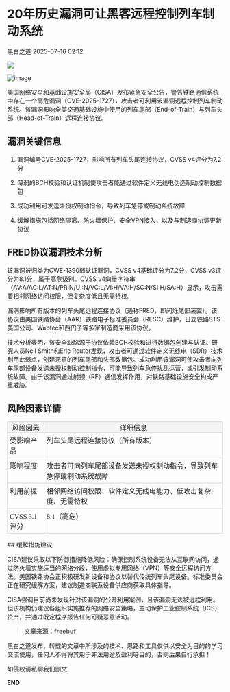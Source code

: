 #  20年历史漏洞可让黑客远程控制列车制动系统  
 黑白之道   2025-07-16 02:12  
  
![](https://mmbiz.qpic.cn/mmbiz_gif/3xxicXNlTXLicwgPqvK8QgwnCr09iaSllrsXJLMkThiaHibEntZKkJiaicEd4ibWQxyn3gtAWbyGqtHVb0qqsHFC9jW3oQ/640?wx_fmt=gif "")  
  
![image](https://mmbiz.qpic.cn/mmbiz_jpg/3xxicXNlTXL9kxHYesib3AkWibxdsXicZYB1mToVwjw8NHHurwM64aQuqpm7LpnV3F3qZUE30vLd4La4BoU8XIzgRQ/640?wx_fmt=jpeg&from=appmsg "")  
  
美国网络安全和基础设施安全局（CISA）发布紧急安全公告，警告铁路通信系统中存在一个高危漏洞（CVE-2025-1727），攻击者可利用该漏洞远程控制列车制动系统。该漏洞影响全美交通基础设施中使用的列车尾部（End-of-Train）与列车头部（Head-of-Train）远程连接协议。  
## 漏洞关键信息  
1. 漏洞编号CVE-2025-1727，影响所有列车头尾连接协议，CVSS v4评分为7.2分  
  
1. 薄弱的BCH校验和认证机制使攻击者能通过软件定义无线电伪造制动控制数据包  
  
1. 成功利用可发送未授权制动指令，导致列车急停或制动系统故障  
  
1. 缓解措施包括网络隔离、防火墙保护、安全VPN接入，以及与制造商协调更新协议  
  
## FRED协议漏洞技术分析  
  
该漏洞被归类为CWE-1390弱认证漏洞，CVSS v4基础评分为7.2分，CVSS v3评分为8.1分，属于高危级别。CVSS v4向量字符串（AV:A/AC:L/AT:N/PR:N/UI:N/VC:L/VI:H/VA:H/SC:N/SI:H/SA:H）显示，攻击需要相邻网络访问权限，但复杂度低且无需特权。  
  
漏洞影响所有版本的列车头尾远程连接协议（通称FRED，即闪烁尾部装置）。该协议由美国铁路协会（AAR）铁路电子标准委员会（RESC）维护，日立铁路STS美国公司、Wabtec和西门子等多家制造商采用该协议。  
  
技术分析表明，该安全缺陷源于协议依赖BCH校验和进行数据包创建与认证。研究人员Neil Smith和Eric Reuter发现，攻击者可通过软件定义无线电（SDR）技术利用此弱点，创建恶意的列车尾部和头部数据包。成功利用该漏洞可使攻击者向列车尾部设备发送未授权制动控制指令，可能导致列车急停扰乱运营，或引发制动系统故障。由于该漏洞通过射频（RF）通信发挥作用，对铁路基础设施安全构成严重威胁。  
## 风险因素详情  
<table><thead><tr style="box-sizing: border-box;margin: 0px;padding: 0px;border: 0px;text-decoration: none;font-style: inherit;font-variant: inherit;font-weight: inherit;font-stretch: inherit;font-size: inherit;line-height: inherit;vertical-align: baseline;font-family: 微软雅黑, &#34;Microsoft YaHei&#34;, &#34;WenQuanYi Micro Hei&#34;, PingFangSC;outline: none;"><th style="box-sizing: border-box;text-align: center;margin: 0px;padding: 0px;border-top: 1px solid rgb(204, 204, 204);border-right: 1px solid rgb(204, 204, 204);border-bottom: none;border-left: 1px solid rgb(204, 204, 204);border-image: initial;text-decoration: none;font-style: inherit;font-variant: inherit;font-weight: 550;font-stretch: inherit;font-size: inherit;line-height: inherit;vertical-align: baseline;font-family: 微软雅黑, &#34;Microsoft YaHei&#34;, &#34;WenQuanYi Micro Hei&#34;, PingFangSC;outline: none;background: rgb(245, 245, 245);"><section><span leaf="">风险因素</span></section></th><th style="box-sizing: border-box;text-align: center;margin: 0px;padding: 0px;border-top: 1px solid rgb(204, 204, 204);border-right: 1px solid rgb(204, 204, 204);border-bottom: none;border-left: 1px solid rgb(204, 204, 204);border-image: initial;text-decoration: none;font-style: inherit;font-variant: inherit;font-weight: 550;font-stretch: inherit;font-size: inherit;line-height: inherit;vertical-align: baseline;font-family: 微软雅黑, &#34;Microsoft YaHei&#34;, &#34;WenQuanYi Micro Hei&#34;, PingFangSC;outline: none;background: rgb(245, 245, 245);"><section><span leaf="">详细信息</span></section></th></tr></thead><tbody><tr style="box-sizing: border-box;margin: 0px;padding: 0px;border: 0px;text-decoration: none;font-style: inherit;font-variant: inherit;font-weight: inherit;font-stretch: inherit;font-size: inherit;line-height: inherit;vertical-align: baseline;font-family: 微软雅黑, &#34;Microsoft YaHei&#34;, &#34;WenQuanYi Micro Hei&#34;, PingFangSC;outline: none;"><td style="box-sizing: border-box;margin: 0px;padding: 5px;border: 1px solid rgb(204, 204, 204);text-decoration: none;font-style: inherit;font-variant: inherit;font-weight: inherit;font-stretch: inherit;font-size: inherit;line-height: inherit;vertical-align: baseline;font-family: 微软雅黑, &#34;Microsoft YaHei&#34;, &#34;WenQuanYi Micro Hei&#34;, PingFangSC;outline: none;text-align: left;word-break: break-word;white-space: pre-wrap;"><section><span leaf="">受影响产品</span></section></td><td style="box-sizing: border-box;margin: 0px;padding: 5px;border: 1px solid rgb(204, 204, 204);text-decoration: none;font-style: inherit;font-variant: inherit;font-weight: inherit;font-stretch: inherit;font-size: inherit;line-height: inherit;vertical-align: baseline;font-family: 微软雅黑, &#34;Microsoft YaHei&#34;, &#34;WenQuanYi Micro Hei&#34;, PingFangSC;outline: none;text-align: left;word-break: break-word;white-space: pre-wrap;"><section><span leaf="">列车头尾远程连接协议（所有版本）</span></section></td></tr><tr style="box-sizing: border-box;margin: 0px;padding: 0px;border: 0px;text-decoration: none;font-style: inherit;font-variant: inherit;font-weight: inherit;font-stretch: inherit;font-size: inherit;line-height: inherit;vertical-align: baseline;font-family: 微软雅黑, &#34;Microsoft YaHei&#34;, &#34;WenQuanYi Micro Hei&#34;, PingFangSC;outline: none;"><td style="box-sizing: border-box;margin: 0px;padding: 5px;border: 1px solid rgb(204, 204, 204);text-decoration: none;font-style: inherit;font-variant: inherit;font-weight: inherit;font-stretch: inherit;font-size: inherit;line-height: inherit;vertical-align: baseline;font-family: 微软雅黑, &#34;Microsoft YaHei&#34;, &#34;WenQuanYi Micro Hei&#34;, PingFangSC;outline: none;text-align: left;word-break: break-word;white-space: pre-wrap;"><section><span leaf="">影响程度</span></section></td><td style="box-sizing: border-box;margin: 0px;padding: 5px;border: 1px solid rgb(204, 204, 204);text-decoration: none;font-style: inherit;font-variant: inherit;font-weight: inherit;font-stretch: inherit;font-size: inherit;line-height: inherit;vertical-align: baseline;font-family: 微软雅黑, &#34;Microsoft YaHei&#34;, &#34;WenQuanYi Micro Hei&#34;, PingFangSC;outline: none;text-align: left;word-break: break-word;white-space: pre-wrap;"><section><span leaf="">攻击者可向列车尾部设备发送未授权制动指令，导致列车急停或制动系统故障</span></section></td></tr><tr style="box-sizing: border-box;margin: 0px;padding: 0px;border: 0px;text-decoration: none;font-style: inherit;font-variant: inherit;font-weight: inherit;font-stretch: inherit;font-size: inherit;line-height: inherit;vertical-align: baseline;font-family: 微软雅黑, &#34;Microsoft YaHei&#34;, &#34;WenQuanYi Micro Hei&#34;, PingFangSC;outline: none;"><td style="box-sizing: border-box;margin: 0px;padding: 5px;border: 1px solid rgb(204, 204, 204);text-decoration: none;font-style: inherit;font-variant: inherit;font-weight: inherit;font-stretch: inherit;font-size: inherit;line-height: inherit;vertical-align: baseline;font-family: 微软雅黑, &#34;Microsoft YaHei&#34;, &#34;WenQuanYi Micro Hei&#34;, PingFangSC;outline: none;text-align: left;word-break: break-word;white-space: pre-wrap;"><section><span leaf="">利用前提</span></section></td><td style="box-sizing: border-box;margin: 0px;padding: 5px;border: 1px solid rgb(204, 204, 204);text-decoration: none;font-style: inherit;font-variant: inherit;font-weight: inherit;font-stretch: inherit;font-size: inherit;line-height: inherit;vertical-align: baseline;font-family: 微软雅黑, &#34;Microsoft YaHei&#34;, &#34;WenQuanYi Micro Hei&#34;, PingFangSC;outline: none;text-align: left;word-break: break-word;white-space: pre-wrap;"><section><span leaf="">相邻网络访问权限、软件定义无线电能力、低攻击复杂度、无需特权</span></section></td></tr><tr style="box-sizing: border-box;margin: 0px;padding: 0px;border: 0px;text-decoration: none;font-style: inherit;font-variant: inherit;font-weight: inherit;font-stretch: inherit;font-size: inherit;line-height: inherit;vertical-align: baseline;font-family: 微软雅黑, &#34;Microsoft YaHei&#34;, &#34;WenQuanYi Micro Hei&#34;, PingFangSC;outline: none;"><td style="box-sizing: border-box;margin: 0px;padding: 5px;border: 1px solid rgb(204, 204, 204);text-decoration: none;font-style: inherit;font-variant: inherit;font-weight: inherit;font-stretch: inherit;font-size: inherit;line-height: inherit;vertical-align: baseline;font-family: 微软雅黑, &#34;Microsoft YaHei&#34;, &#34;WenQuanYi Micro Hei&#34;, PingFangSC;outline: none;text-align: left;word-break: break-word;white-space: pre-wrap;"><section><span leaf="">CVSS 3.1评分</span></section></td><td style="box-sizing: border-box;margin: 0px;padding: 5px;border: 1px solid rgb(204, 204, 204);text-decoration: none;font-style: inherit;font-variant: inherit;font-weight: inherit;font-stretch: inherit;font-size: inherit;line-height: inherit;vertical-align: baseline;font-family: 微软雅黑, &#34;Microsoft YaHei&#34;, &#34;WenQuanYi Micro Hei&#34;, PingFangSC;outline: none;text-align: left;word-break: break-word;white-space: pre-wrap;"><section><span leaf="">8.1（高危）</span></section></td></tr></tbody></table>## 缓解措施建议  
  
CISA建议采取以下防御措施降低风险：确保控制系统设备无法从互联网访问，通过防火墙实施适当的网络分段，使用虚拟专用网络（VPN）等安全远程访问方法。美国铁路协会正积极研发新设备和协议以替代传统列车头尾设备。标准委员会正在研究缓解方案，建议制造商联系设备供应商获取具体指导。  
  
CISA强调目前尚未发现针对该漏洞的公开利用案例，且该漏洞无法被远程利用。但该机构仍建议各组织实施推荐的网络安全策略，主动保护工业控制系统（ICS）资产，并通过既定程序报告任何可疑恶意活动。  
  
  
> **文章来源：freebuf**  
  
  
  
黑白之道发布、转载的文章中所涉及的技术、思路和工具仅供以安全为目的的学习交流使用，任何人不得将其用于非法用途及盈利等目的，否则后果自行承担！  
  
如侵权请私聊我们删文  
  
  
**END**  
  
  
